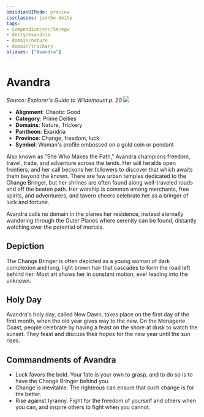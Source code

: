 ```yaml
---
obsidianUIMode: preview
cssclasses: json5e-deity
tags:
- compendium/src/5e/egw
- deity/exandria
- domain/nature
- domain/trickery
aliases: ["Avandra"]
---
```

# Avandra
*Source: Explorer's Guide to Wildemount p. 20* 
![](/compendium/deities/img/egw-symbol-of-avandra.webp#symbol)

- **Alignment**: Chaotic Good
- **Category**: Prime Deities
- **Domains**: Nature, Trickery
- **Pantheon**: Exandria
- **Province**: Change, freedom, luck
- **Symbol**: Woman's profile embossed on a gold coin or pendant

Also known as "She Who Makes the Path," Avandra champions freedom, travel, trade, and adventure across the lands. Her will heralds open frontiers, and her call beckons her followers to discover that which awaits them beyond the known. There are few urban temples dedicated to the Change Bringer, but her shrines are often found along well-traveled roads and off the beaten path. Her worship is common among merchants, free spirits, and adventurers, and tavern cheers celebrate her as a bringer of luck and fortune.

Avandra calls no domain in the planes her residence, instead eternally wandering through the Outer Planes where serenity can be found, distantly watching over the potential of mortals.

## Depiction

The Change Bringer is often depicted as a young woman of dark complexion and long, light brown hair that cascades to form the road left behind her. Most art shows her in constant motion, ever leading into the unknown.

## Holy Day

Avandra's holy day, called New Dawn, takes place on the first day of the first month, when the old year gives way to the new. On the Menagerie Coast, people celebrate by having a feast on the shore at dusk to watch the sunset. They feast and discuss their hopes for the new year until the sun rises.

## Commandments of Avandra

- Luck favors the bold. Your fate is your own to grasp, and to do so is to have the Change Bringer behind you.  
- Change is inevitable. The righteous can ensure that such change is for the better.  
- Rise against tyranny. Fight for the freedom of yourself and others when you can, and inspire others to fight when you cannot.